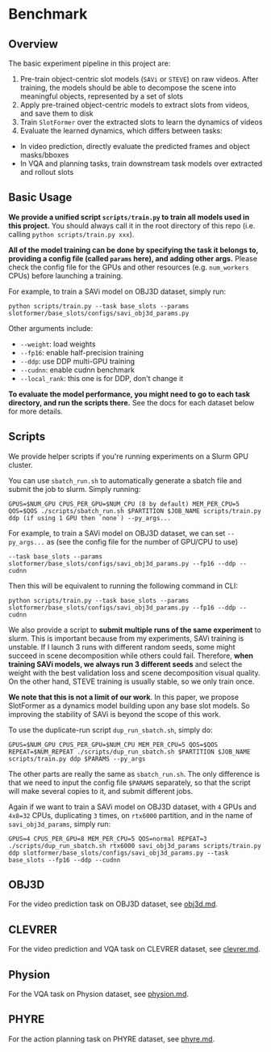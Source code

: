 # Benchmark

## Overview

The basic experiment pipeline in this project are:

1. Pre-train object-centric slot models (`SAVi` or `STEVE`) on raw videos.
   After training, the models should be able to decompose the scene into meaningful objects, represented by a set of slots
2. Apply pre-trained object-centric models to extract slots from videos, and save them to disk
3. Train `SlotFormer` over the extracted slots to learn the dynamics of videos
4. Evaluate the learned dynamics, which differs between tasks:

-   In video prediction, directly evaluate the predicted frames and object masks/bboxes
-   In VQA and planning tasks, train downstream task models over extracted and rollout slots

## Basic Usage

**We provide a unified script `scripts/train.py` to train all models used in this project.**
You should always call it in the root directory of this repo (i.e. calling `python scripts/train.py xxx`).

**All of the model training can be done by specifying the task it belongs to, providing a config file (called `params` here), and adding other args.**
Please check the config file for the GPUs and other resources (e.g. `num_workers` CPUs) before launching a training.

For example, to train a SAVi model on OBJ3D dataset, simply run:

```
python scripts/train.py --task base_slots --params slotformer/base_slots/configs/savi_obj3d_params.py
```

Other arguments include:

-   `--weight`: load weights
-   `--fp16`: enable half-precision training
-   `--ddp`: use DDP multi-GPU training
-   `--cudnn`: enable cudnn benchmark
-   `--local_rank`: this one is for DDP, don't change it

**To evaluate the model performance, you might need to go to each task directory, and run the scripts there.**
See the docs for each dataset below for more details.

## Scripts

We provide helper scripts if you're running experiments on a Slurm GPU cluster.

You can use `sbatch_run.sh` to automatically generate a sbatch file and submit the job to slurm.
Simply running:

```
GPUS=$NUM_GPU CPUS_PER_GPU=$NUM_CPU (8 by default) MEM_PER_CPU=5 QOS=$QOS ./scripts/sbatch_run.sh $PARTITION $JOB_NAME scripts/train.py ddp (if using 1 GPU then `none`) --py_args...
```

For example, to train a SAVi model on OBJ3D dataset, we can set `--py_args...` as (see the config file for the number of GPU/CPU to use)

```
--task base_slots --params slotformer/base_slots/configs/savi_obj3d_params.py --fp16 --ddp --cudnn
```

Then this will be equivalent to running the following command in CLI:

```
python scripts/train.py --task base_slots --params slotformer/base_slots/configs/savi_obj3d_params.py --fp16 --ddp --cudnn
```

We also provide a script to **submit multiple runs of the same experiment** to slurm.
This is important because from my experiments, SAVi training is unstable.
If I launch 3 runs with different random seeds, some might succeed in scene decomposition while others could fail.
Therefore, **when training SAVi models, we always run 3 different seeds** and select the weight with the best validation loss and scene decomposition visual quality.
On the other hand, STEVE training is usually stable, so we only train once.

**We note that this is not a limit of our work**.
In this paper, we propose SlotFormer as a dynamics model building upon any base slot models.
So improving the stability of SAVi is beyond the scope of this work.

To use the duplicate-run script `dup_run_sbatch.sh`, simply do:

```
GPUS=$NUM_GPU CPUS_PER_GPU=$NUM_CPU MEM_PER_CPU=5 QOS=$QOS REPEAT=$NUM_REPEAT ./scripts/dup_run_sbatch.sh $PARTITION $JOB_NAME scripts/train.py ddp $PARAMS --py_args
```

The other parts are really the same as `sbatch_run.sh`.
The only difference is that we need to input the config file `$PARAMS` separately, so that the script will make several copies to it, and submit different jobs.

Again if we want to train a SAVi model on OBJ3D dataset, with `4` GPUs and `4x8=32` CPUs, duplicating `3` times, on `rtx6000` partition, and in the name of `savi_obj3d_params`, simply run:

```
GPUS=4 CPUS_PER_GPU=8 MEM_PER_CPU=5 QOS=normal REPEAT=3 ./scripts/dup_run_sbatch.sh rtx6000 savi_obj3d_params scripts/train.py ddp slotformer/base_slots/configs/savi_obj3d_params.py --task base_slots --fp16 --ddp --cudnn
```

## OBJ3D

For the video prediction task on OBJ3D dataset, see [obj3d.md](./obj3d.md).

## CLEVRER

For the video prediction and VQA task on CLEVRER dataset, see [clevrer.md](./clevrer.md).

## Physion

For the VQA task on Physion dataset, see [physion.md](./physion.md).

## PHYRE

For the action planning task on PHYRE dataset, see [phyre.md](./phyre.md).
